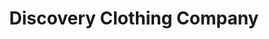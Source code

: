 ---
title: "Discovery Clothing Company"
url: /chicago/discovery-clothing-company-north-pulaski-road/
shop: clothes
---